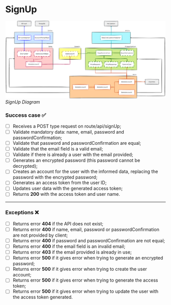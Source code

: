 # SignUp

![SignUp Diagram](./assets/signup-diagram.png)
*SignUp Diagram*

### Success case ✅
- [ ] Receives a POST type request on route/api/signUp;
- [ ] Validate mandatory data: name, email, password and passwordConfirmation;
- [ ] Validate that password and passwordConfirmation are equal;
- [ ] Validate that the email field is a valid email;
- [ ] Validate if there is already a user with the email provided;
- [ ] Generates an encrypted password (this password cannot be decrypted);
- [ ] Creates an account for the user with the informed data, replacing the password with the encrypted password;
- [ ] Generates an access token from the user ID;
- [ ] Updates user data with the generated access token;
- [ ] Returns **200** with the access token and user name.
---
### Exceptions ❌
- [ ] Returns error **404** if the API does not exist;
- [ ] Returns error **400** if name, email, password or passwordConfirmation are not provided by client;
- [ ] Returns error **400** if password and passwordConfirmation are not equal;
- [ ] Returns error **400** if the email field is an invalid email;
- [ ] Returns error **403** if the email provided is already in use;
- [ ] Returns error **500** if it gives error when trying to generate an encrypted password;
- [ ] Returns error **500** if it gives error when trying to create the user account;
- [ ] Returns error **500** if it gives error when trying to generate the access token;
- [ ] Returns error **500** if it gives error when trying to update the user with the access token generated.
